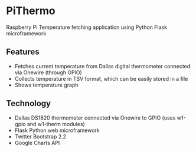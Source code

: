 PiThermo
========

Raspberry Pi Temperature fetching application using Python Flask microframework

Features
--------

* Fetches current temperature from Dallas digital thermometer connected via Onewire (through GPIO)
* Collects temperature in TSV format, which can be easily stored in a file
* Shows temperature graph

Technology
----------

* Dallas DS1820 thermometer connected via Onewire to GPIO (uses w1-gpio and w1-therm modules)
* Flask Python web microframework
* Twitter Bootstrap 2.2
* Google Charts API
